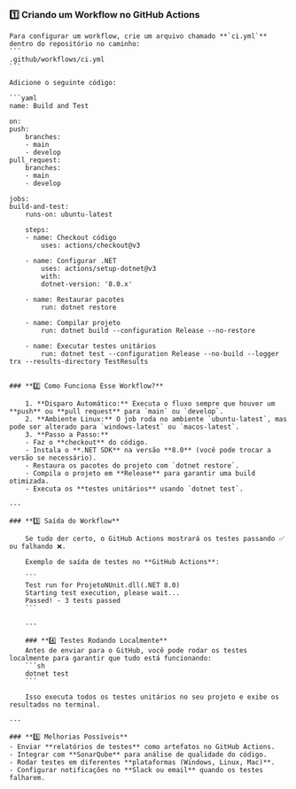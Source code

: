 ### **1️⃣ Criando um Workflow no GitHub Actions**
    Para configurar um workflow, crie um arquivo chamado **`ci.yml`** dentro do repositório no caminho:
    ```
    .github/workflows/ci.yml
    ```

    Adicione o seguinte código:

    ```yaml
    name: Build and Test

    on:
    push:
        branches:
        - main
        - develop
    pull_request:
        branches:
        - main
        - develop

    jobs:
    build-and-test:
        runs-on: ubuntu-latest

        steps:
        - name: Checkout código
            uses: actions/checkout@v3

        - name: Configurar .NET
            uses: actions/setup-dotnet@v3
            with:
            dotnet-version: '8.0.x'

        - name: Restaurar pacotes
            run: dotnet restore

        - name: Compilar projeto
            run: dotnet build --configuration Release --no-restore

        - name: Executar testes unitários
            run: dotnet test --configuration Release --no-build --logger trx --results-directory TestResults
```

### **2️⃣ Como Funciona Esse Workflow?**

    1. **Disparo Automático:** Executa o fluxo sempre que houver um **push** ou **pull request** para `main` ou `develop`.
    2. **Ambiente Linux:** O job roda no ambiente `ubuntu-latest`, mas pode ser alterado para `windows-latest` ou `macos-latest`.
    3. **Passo a Passo:**
    - Faz o **checkout** do código.
    - Instala o **.NET SDK** na versão **8.0** (você pode trocar a versão se necessário).
    - Restaura os pacotes do projeto com `dotnet restore`.
    - Compila o projeto em **Release** para garantir uma build otimizada.
    - Executa os **testes unitários** usando `dotnet test`.

---

### **3️⃣ Saída do Workflow**

    Se tudo der certo, o GitHub Actions mostrará os testes passando ✅ ou falhando ❌.  

    Exemplo de saída de testes no **GitHub Actions**:

    ```
    Test run for ProjetoNUnit.dll(.NET 8.0)
    Starting test execution, please wait...
    Passed! - 3 tests passed
    ```

    ---

    ### **4️⃣ Testes Rodando Localmente**
    Antes de enviar para o GitHub, você pode rodar os testes localmente para garantir que tudo está funcionando:
    ```sh
    dotnet test
    ```

    Isso executa todos os testes unitários no seu projeto e exibe os resultados no terminal.

---

### **5️⃣ Melhorias Possíveis**
- Enviar **relatórios de testes** como artefatos no GitHub Actions.
- Integrar com **SonarQube** para análise de qualidade do código.
- Rodar testes em diferentes **plataformas (Windows, Linux, Mac)**.
- Configurar notificações no **Slack ou email** quando os testes falharem.